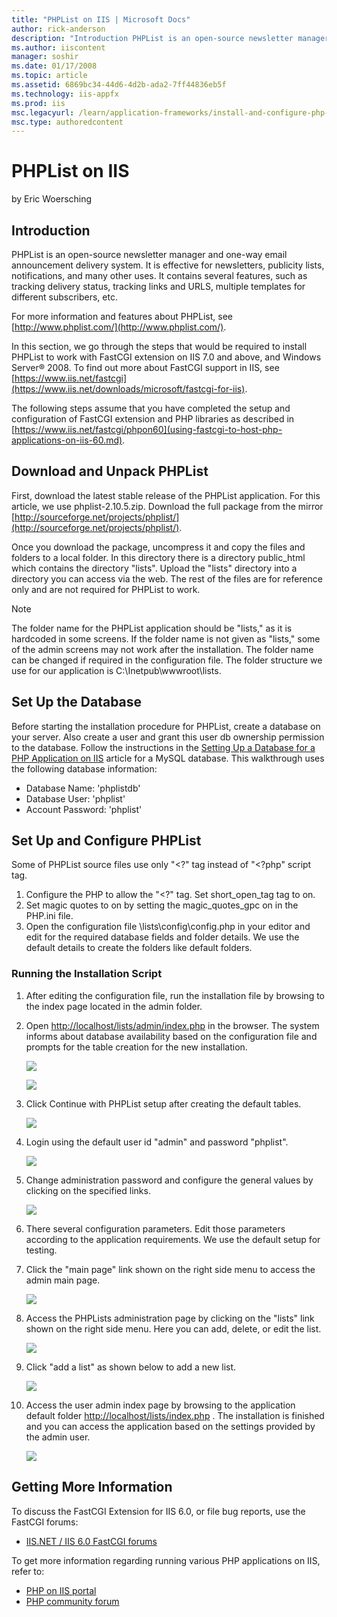 ```yaml
---
title: "PHPList on IIS | Microsoft Docs"
author: rick-anderson
description: "Introduction PHPList is an open-source newsletter manager and one-way email announcement delivery system. It is effective for newsletters, publicity lists, n..."
ms.author: iiscontent
manager: soshir
ms.date: 01/17/2008
ms.topic: article
ms.assetid: 6869bc34-44d6-4d2b-ada2-7ff44836eb5f
ms.technology: iis-appfx
ms.prod: iis
msc.legacyurl: /learn/application-frameworks/install-and-configure-php-applications-on-iis/phplist-on-iis
msc.type: authoredcontent
---
```

PHPList on IIS
====================
by Eric Woersching

## Introduction

PHPList is an open-source newsletter manager and one-way email announcement delivery system. It is effective for newsletters, publicity lists, notifications, and many other uses. It contains several features, such as tracking delivery status, tracking links and URLS, multiple templates for different subscribers, etc.

For more information and features about PHPList, see [http://www.phplist.com/](http://www.phplist.com/).  
  
In this section, we go through the steps that would be required to install PHPList to work with FastCGI extension on IIS 7.0 and above, and Windows Server® 2008. To find out more about FastCGI support in IIS, see [https://www.iis.net/fastcgi](https://www.iis.net/downloads/microsoft/fastcgi-for-iis).

The following steps assume that you have completed the setup and configuration of FastCGI extension and PHP libraries as described in [https://www.iis.net/fastcgi/phpon60](using-fastcgi-to-host-php-applications-on-iis-60.md).

## Download and Unpack PHPList

First, download the latest stable release of the PHPList application. For this article, we use phplist-2.10.5.zip. Download the full package from the mirror [http://sourceforge.net/projects/phplist/](http://sourceforge.net/projects/phplist/).

Once you download the package, uncompress it and copy the files and folders to a local folder. In this directory there is a directory public\_html which contains the directory "lists". Upload the "lists" directory into a directory you can access via the web. The rest of the files are for reference only and are not required for PHPList to work.

> [!NOTE]
> The folder name for the PHPList application should be "lists," as it is hardcoded in some screens. If the folder name is not given as "lists," some of the admin screens may not work after the installation. The folder name can be changed if required in the configuration file. The folder structure we use for our application is C:\Inetpub\wwwroot\lists.

## Set Up the Database

Before starting the installation procedure for PHPList, create a database on your server. Also create a user and grant this user db ownership permission to the database. Follow the instructions in the [Setting Up a Database for a PHP Application on IIS](../install-and-configure-php-on-iis/setting-up-a-database-for-a-php-application-on-iis.md) article for a MySQL database. This walkthrough uses the following database information:

- Database Name: 'phplistdb'
- Database User: 'phplist'
- Account Password: 'phplist'

## Set Up and Configure PHPList

Some of PHPList source files use only "&lt;?" tag instead of "&lt;?php" script tag.

1. Configure the PHP to allow the "&lt;?" tag. Set short\_open\_tag tag to on.
2. Set magic quotes to on by setting the magic\_quotes\_gpc on in the PHP.ini file.
3. Open the configuration file \lists\config\config.php in your editor and edit for the required database fields and folder details. We use the default details to create the folders like default folders.

### Running the Installation Script

1. After editing the configuration file, run the installation file by browsing to the index page located in the admin folder.
2. Open [http://localhost/lists/admin/index.php](http://localhost/lists/admin/index.php) in the browser. The system informs about database availability based on the configuration file and prompts for the table creation for the new installation.  

    [![](phplist-on-iis/_static/image2.jpg)](phplist-on-iis/_static/image1.jpg)

    [![](phplist-on-iis/_static/image4.jpg)](phplist-on-iis/_static/image3.jpg)
3. Click Continue with PHPList setup after creating the default tables.  

    [![](phplist-on-iis/_static/image6.jpg)](phplist-on-iis/_static/image5.jpg)
4. Login using the default user id "admin" and password "phplist".  

    [![](phplist-on-iis/_static/image8.jpg)](phplist-on-iis/_static/image7.jpg)
5. Change administration password and configure the general values by clicking on the specified links.  

    [![](phplist-on-iis/_static/image10.jpg)](phplist-on-iis/_static/image9.jpg)
6. There several configuration parameters. Edit those parameters according to the application requirements. We use the default setup for testing.  
  
 7. Click the "main page" link shown on the right side menu to access the admin main page.  

    [![](phplist-on-iis/_static/image12.jpg)](phplist-on-iis/_static/image11.jpg)
7. Access the PHPLists administration page by clicking on the "lists" link shown on the right side menu. Here you can add, delete, or edit the list.  

    [![](phplist-on-iis/_static/image14.jpg)](phplist-on-iis/_static/image13.jpg)
8. Click "add a list" as shown below to add a new list.  

    [![](phplist-on-iis/_static/image16.jpg)](phplist-on-iis/_static/image15.jpg)
9. Access the user admin index page by browsing to the application default folder [http://localhost/lists/index.php](http://localhost/lists/index.php) . The installation is finished and you can access the application based on the settings provided by the admin user.  

    [![](phplist-on-iis/_static/image18.jpg)](phplist-on-iis/_static/image17.jpg)

## Getting More Information

To discuss the FastCGI Extension for IIS 6.0, or file bug reports, use the FastCGI forums:

- [IIS.NET / IIS 6.0 FastCGI forums](https://forums.iis.net/1103.aspx)

To get more information regarding running various PHP applications on IIS, refer to:

- [PHP on IIS portal](https://php.iis.net/)
- [PHP community forum](https://forums.iis.net/1102.aspx)